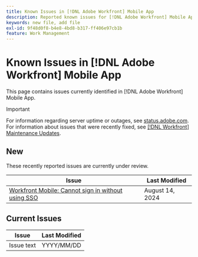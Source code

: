```yaml
---
title: Known Issues in [!DNL Adobe Workfront] Mobile App
description: Reported known issues for [!DNL Adobe Workfront] Mobile App
keywords: new file, add file
exl-id: 9f48d0f8-b4e8-4bd8-b317-ff406e97cb1b
feature: Work Management
---
```

# Known Issues in [!DNL Adobe Workfront] Mobile App

This page contains issues currently identified in [!DNL Adobe Workfront] Mobile App.

>[!IMPORTANT]
>
>For information regarding server uptime or outages, see [status.adobe.com](https://status.adobe.com). For information about issues that were recently fixed, see [[!DNL Workfront] Maintenance Updates](../maintenance/current-updates.md).

<!--**There are currently no known issues for [!DNL Workfront Mobile]**

-->



## New

These recently reported issues are currently under review.

| **Issue** | **Last Modified** |
| -----------------------------------------------------------------| ----------------- |
| [Workfront Mobile: Cannot sign in without using SSO](known-issues-workfront/wf-mobile-cannot-bypass-sso.md) | August 14, 2024 |

## Current Issues

|Issue  |Last Modified   | 
|---|---|
|Issue text  | YYYY/MM/DD  | 
